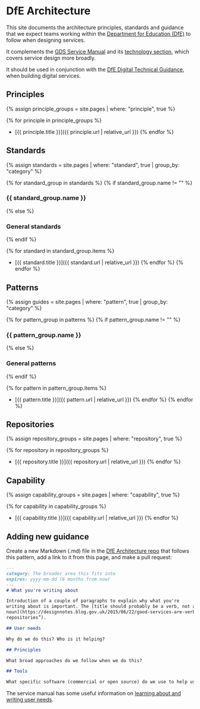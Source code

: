 # DfE Architecture
This site documents the architecture principles, standards and guidance that we expect teams working
within the [Department for Education (DfE)](https://www.gov.uk/government/organisations/department-for-education)
to follow when designing services.

It complements the [GDS Service Manual](https://www.gov.uk/service-manual) and its
[technology section](https://www.gov.uk/service-manual/technology),
which covers service design more broadly.

It should be used in conjunction with the
[DfE Digital Technical Guidance](https://dfe-digital.github.io/technology-guidance),
when building digital services.

## Principles

{% assign principle_groups = site.pages
  | where: "principle", true %}

{% for principle in principle_groups %}
- [{{ principle.title }}]({{ principle.url | relative_url }})
{% endfor %}


## Standards

{% assign standards = site.pages
  | where: "standard", true
  | group_by: "category" %}

{% for standard_group in standards %}
{% if standard_group.name != "" %}
### {{ standard_group.name }}
{% else %}
### General standards
{% endif %}

{% for standard in standard_group.items %}
- [{{ standard.title }}]({{ standard.url | relative_url }})
{% endfor %}
{% endfor %}

## Patterns

{% assign guides = site.pages
  | where: "pattern", true
  | group_by: "category" %}

{% for pattern_group in patterns %}
{% if pattern_group.name != "" %}
### {{ pattern_group.name }}
{% else %}
### General patterns
{% endif %}

{% for pattern in pattern_group.items %}
- [{{ pattern.title }}]({{ pattern.url | relative_url }})
{% endfor %}
{% endfor %}

## Repositories

{% assign repository_groups = site.pages
  | where: "repository", true %}

{% for repository in repository_groups %}
- [{{ repository.title }}]({{ repository.url | relative_url }})
{% endfor %}

## Capability

{% assign capability_groups = site.pages
  | where: "capability", true %}

{% for capability in capability_groups %}
- [{{ capability.title }}]({{ capability.url | relative_url }})
{% endfor %}

## Adding new guidance

Create a new Markdown (.md) file in the [DfE Architecture repo](https://github.com/luke-slowen/architecture) that follows this pattern, add a link to it
from this page, and make a pull request:

```markdown
---
category: The broader area this fits into
expires: yyyy-mm-dd (6 months from now)
---
# What you're writing about

Introduction of a couple of paragraphs to explain why what you're
writing about is important. The [title should probably be a verb, not a
noun](https://designnotes.blog.gov.uk/2015/06/22/good-services-are-verbs-2/) (e.g. “Storing source code”, not “Code
repositories”).

## User needs

Why do we do this? Who is it helping?

## Principles

What broad approaches do we follow when we do this?

## Tools

What specific software (commercial or open source) do we use to help us do this?
```

The service manual has some useful information on
[learning about and writing user needs](https://www.gov.uk/service-manual/user-research/start-by-learning-user-needs).
